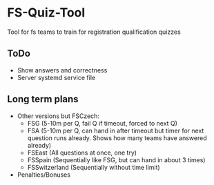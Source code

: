 FS-Quiz-Tool
============

Tool for fs teams to train for registration qualification quizzes

## ToDo

- Show answers and correctness
- Server systemd service file

## Long term plans

- Other versions but FSCzech:
  - FSG (5-10m per Q, fail Q if timeout, forced to next Q)
  - FSA (5-10m per Q, can hand in after timeout but timer for next question runs already. Shows how many teams have answered already)
  - FSEast (All questions at once, one try)
  - FSSpain (Sequentially like FSG, but can hand in about 3 times)
  - FSSwitzerland (Sequentially without time limit)
- Penalties/Bonuses
